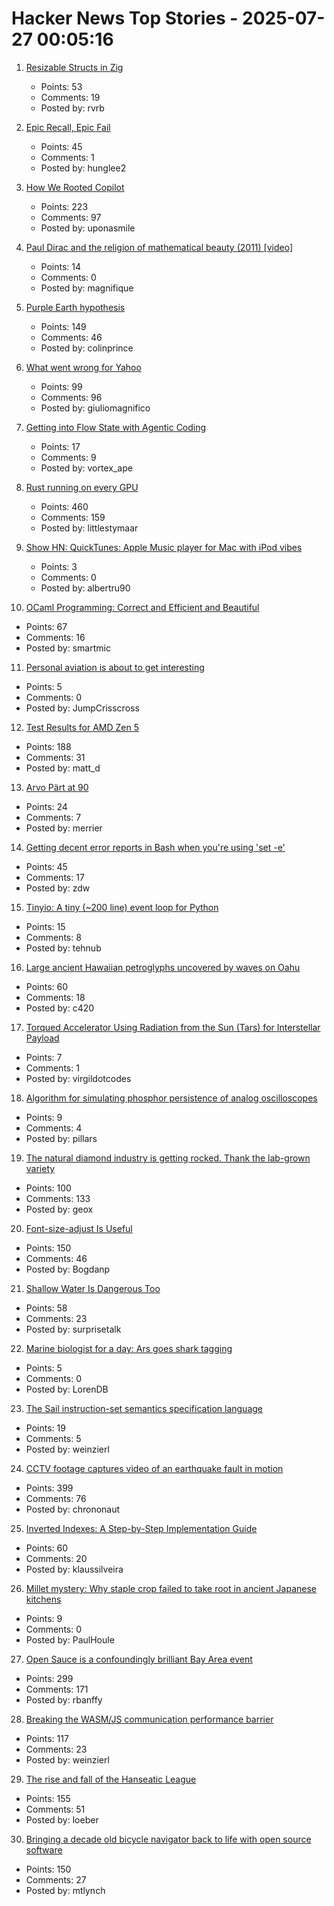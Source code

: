 # Hacker News Top Stories - 2025-07-27 00:05:16

1. [Resizable Structs in Zig](https://tristanpemble.com/resizable-structs-in-zig/)
   - Points: 53
   - Comments: 19
   - Posted by: rvrb

2. [Epic Recall, Epic Fail](https://taipology.substack.com/p/epic-recall-epic-fail)
   - Points: 45
   - Comments: 1
   - Posted by: hunglee2

3. [How We Rooted Copilot](https://research.eye.security/how-we-rooted-copilot/)
   - Points: 223
   - Comments: 97
   - Posted by: uponasmile

4. [Paul Dirac and the religion of mathematical beauty (2011) [video]](https://www.youtube.com/watch?v=jPwo1XsKKXg)
   - Points: 14
   - Comments: 0
   - Posted by: magnifique

5. [Purple Earth hypothesis](https://en.wikipedia.org/wiki/Purple_Earth_hypothesis)
   - Points: 149
   - Comments: 46
   - Posted by: colinprince

6. [What went wrong for Yahoo](https://dfarq.homeip.net/what-went-wrong-for-yahoo/)
   - Points: 99
   - Comments: 96
   - Posted by: giuliomagnifico

7. [Getting into Flow State with Agentic Coding](https://kau.sh/blog/agentic-coding-flow-state/)
   - Points: 17
   - Comments: 9
   - Posted by: vortex_ape

8. [Rust running on every GPU](https://rust-gpu.github.io/blog/2025/07/25/rust-on-every-gpu/)
   - Points: 460
   - Comments: 159
   - Posted by: littlestymaar

9. [Show HN: QuickTunes: Apple Music player for Mac with iPod vibes](https://furnacecreek.org/quicktunes/)
   - Points: 3
   - Comments: 0
   - Posted by: albertru90

10. [OCaml Programming: Correct and Efficient and Beautiful](https://cs3110.github.io/textbook/cover.html)
   - Points: 67
   - Comments: 16
   - Posted by: smartmic

11. [Personal aviation is about to get interesting](https://www.elidourado.com/p/personal-aviation)
   - Points: 5
   - Comments: 0
   - Posted by: JumpCrisscross

12. [Test Results for AMD Zen 5](https://www.agner.org/forum/viewtopic.php?t=287&start=10)
   - Points: 188
   - Comments: 31
   - Posted by: matt_d

13. [Arvo Pärt at 90](https://www.theguardian.com/music/2025/jul/24/the-god-of-small-things-celebrating-arvo-part-at-90)
   - Points: 24
   - Comments: 7
   - Posted by: merrier

14. [Getting decent error reports in Bash when you're using 'set -e'](https://utcc.utoronto.ca/~cks/space/blog/programming/BashGoodSetEReports)
   - Points: 45
   - Comments: 17
   - Posted by: zdw

15. [Tinyio: A tiny (~200 line) event loop for Python](https://github.com/patrick-kidger/tinyio)
   - Points: 15
   - Comments: 8
   - Posted by: tehnub

16. [Large ancient Hawaiian petroglyphs uncovered by waves on Oahu](https://www.sfgate.com/hawaii/article/hawaii-petroglyphs-uncovered-20780579.php)
   - Points: 60
   - Comments: 18
   - Posted by: c420

17. [Torqued Accelerator Using Radiation from the Sun (Tars) for Interstellar Payload](https://arxiv.org/abs/2507.17615)
   - Points: 7
   - Comments: 1
   - Posted by: virgildotcodes

18. [Algorithm for simulating phosphor persistence of analog oscilloscopes](https://richardandersson.net/?p=350)
   - Points: 9
   - Comments: 4
   - Posted by: pillars

19. [The natural diamond industry is getting rocked. Thank the lab-grown variety](https://www.cbc.ca/news/business/lab-grown-diamonds-1.7592336)
   - Points: 100
   - Comments: 133
   - Posted by: geox

20. [Font-size-adjust Is Useful](https://matklad.github.io/2025/07/16/font-size-adjust.html)
   - Points: 150
   - Comments: 46
   - Posted by: Bogdanp

21. [Shallow Water Is Dangerous Too](https://www.jefftk.com/p/shallow-water-is-dangerous-too)
   - Points: 58
   - Comments: 23
   - Posted by: surprisetalk

22. [Marine biologist for a day: Ars goes shark tagging](https://arstechnica.com/science/2025/07/marine-biologist-for-a-day-ars-goes-shark-tagging/)
   - Points: 5
   - Comments: 0
   - Posted by: LorenDB

23. [The Sail instruction-set semantics specification language](https://alasdair.github.io/manual.html)
   - Points: 19
   - Comments: 5
   - Posted by: weinzierl

24. [CCTV footage captures video of an earthquake fault in motion](https://www.smithsonianmag.com/smart-news/cctv-footage-captures-the-first-ever-video-of-an-earthquake-fault-in-motion-shining-a-rare-light-on-seismic-dynamics-180987034/)
   - Points: 399
   - Comments: 76
   - Posted by: chrononaut

25. [Inverted Indexes: A Step-by-Step Implementation Guide](https://www.chashnikov.dev/post/inverted-indexes-a-step-by-step-implementation-guide)
   - Points: 60
   - Comments: 20
   - Posted by: klaussilveira

26. [Millet mystery: Why staple crop failed to take root in ancient Japanese kitchens](https://phys.org/news/2025-07-millet-mystery-staple-crop-root.html)
   - Points: 9
   - Comments: 0
   - Posted by: PaulHoule

27. [Open Sauce is a confoundingly brilliant Bay Area event](https://www.jeffgeerling.com/blog/2025/open-sauce-confoundingly-brilliant-bay-area-event)
   - Points: 299
   - Comments: 171
   - Posted by: rbanffy

28. [Breaking the WASM/JS communication performance barrier](https://github.com/ealmloff/sledgehammer_bindgen)
   - Points: 117
   - Comments: 23
   - Posted by: weinzierl

29. [The rise and fall of the Hanseatic League](https://worksinprogress.co/issue/the-rise-and-fall-of-the-hanseatic-league/)
   - Points: 155
   - Comments: 51
   - Posted by: loeber

30. [Bringing a decade old bicycle navigator back to life with open source software](https://raymii.org/s/blog/Bringing_a_Decade_Old_Bicycle_Navigator_Back_to_Life_with_Open_Source_Software_and_DOOM.html)
   - Points: 150
   - Comments: 27
   - Posted by: mtlynch

